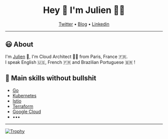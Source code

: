 <h1 align=center>Hey 👋 I'm Julien 🧑‍🚀</h1>

<p align=center>
  <a href=https://twitter.com/JulienBreux>Twitter</a> • 
  <a href=https://dev.to/JulienBreux>Blog</a> • 
  <a href=https://www.linkedin.com/in/JulienBreux>Linkedin</a>
</p>

---

## 😃 About

I'm [Julien](https://golang.fr/) 👋, I'm Cloud Architect 🧑‍🚀 from Paris, France 🇫🇷.<br>
I speak English 🇺🇸, French 🇫🇷 and Brazilian Portuguese 🇧🇷 !

## 🎸 Main skills without bullshit

- [Go](https://golang.org/)
- [Kubernetes](https://kubernetes.io/)
- [Istio](https://istio.io/)
- [Terraform](https://terraform.io/)
- [Google Cloud](https://cloud.google.com/)
- •••

---

[![Trophy](https://github-profile-trophy.vercel.app/?username=JulienBreux&theme=nord&column=8)](https://github.com/JulienBreux/github-profile-trophy)
